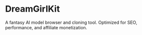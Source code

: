 # DreamGirlKit

A fantasy AI model browser and cloning tool. Optimized for SEO, performance, and affiliate monetization.